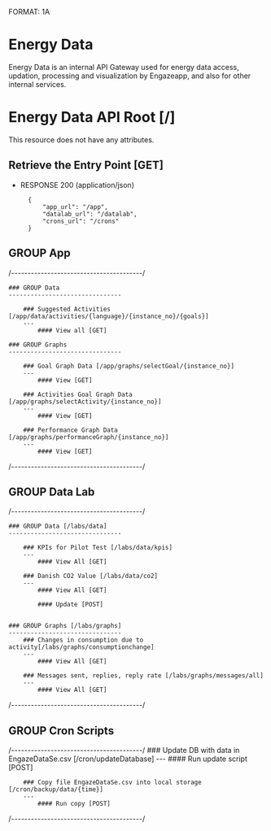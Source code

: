 FORMAT: 1A

# Energy Data
Energy Data is an internal API Gateway used for energy data access, updation, processing and visualization by Engazeapp, and also for other internal services.

# Energy Data API Root [/]
This resource does not have any attributes.

## Retrieve the Entry Point [GET]

+ RESPONSE 200 (application/json)

        {
            "app_url": "/app",
            "datalab_url": "/datalab",
            "crons_url": "/crons"
        }


## GROUP App
/*----------------------------------------*/
	
	### GROUP Data
	-------------------------------

		### Suggested Activities [/app/data/activities/{language}/{instance_no}/{goals}]
		---
			#### View all [GET]

	### GROUP Graphs
	-------------------------------

		### Goal Graph Data [/app/graphs/selectGoal/{instance_no}]
		---
			#### View [GET]

		### Activities Goal Graph Data [/app/graphs/selectActivity/{instance_no}]
		---
			#### View [GET]

		### Performance Graph Data [/app/graphs/performanceGraph/{instance_no}]
		---
			#### View [GET]

/*----------------------------------------*/



## GROUP Data Lab
/*----------------------------------------*/

	### GROUP Data [/labs/data]
	-------------------------------

		### KPIs for Pilot Test [/labs/data/kpis]
		---
			#### View All [GET]	

		### Danish CO2 Value [/labs/data/co2]
		---
			#### View All [GET]	

			#### Update [POST]


	### GROUP Graphs [/labs/graphs]
	-------------------------------
		### Changes in consumption due to activity[/labs/graphs/consumptionchange]
		---
			#### View All [GET]			

		### Messages sent, replies, reply rate [/labs/graphs/messages/all]
		---
			#### View All [GET]	

/*----------------------------------------*/

## GROUP Cron Scripts
/*----------------------------------------*/
		### Update DB with data in EngazeDataSe.csv  [/cron/updateDatabase]
		---
			#### Run update script [POST]			

		### Copy file EngazeDataSe.csv into local storage [/cron/backup/data/{time}]
		---
			#### Run copy [POST]	

/*----------------------------------------*/